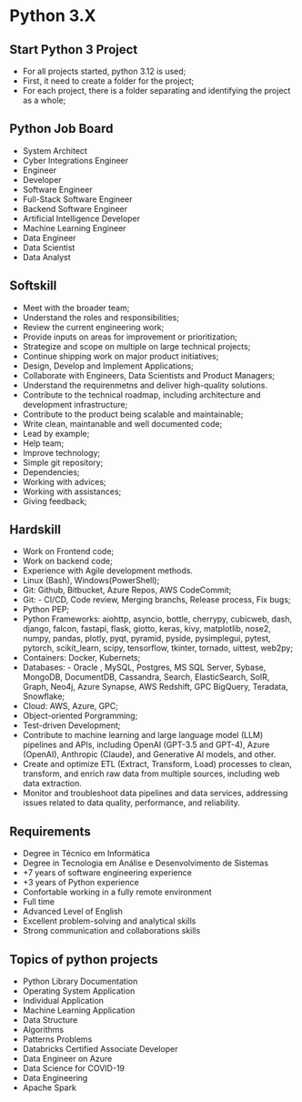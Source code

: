 # Python 3.X

## Start Python 3 Project

- For all projects started, python 3.12 is used;
- First, it need to create a folder for the project;
- For each project, there is a folder separating and identifying the project as a whole;

## Python Job Board
- System Architect
- Cyber Integrations Engineer
- Engineer
- Developer
- Software Engineer
- Full-Stack Software Engineer
- Backend Software Engineer
- Artificial Intelligence Developer
- Machine Learning Engineer
- Data Engineer
- Data Scientist
- Data Analyst

## Softskill

- Meet with the broader team;
- Understand the roles and responsibilities;
- Review the current engineering work; 
- Provide inputs on areas for improvement or prioritization;
- Strategize and scope on multiple on large technical projects;
- Continue shipping work on major product initiatives;
- Design, Develop and Implement Applications;
- Collaborate with Engineers, Data Scientists and Product Managers;
- Understand the requirenmetns and deliver high-quality solutions.
- Contribute to the technical roadmap, including architecture and development infrastructure;
- Contribute to the product being scalable and maintainable;
- Write clean, maintanable and well documented code;
- Lead by example;
- Help team;
- Improve technology;
- Simple git repository;
- Dependencies;
- Working with advices;
- Working with assistances;
- Giving feedback;

## Hardskill

- Work on Frontend code;
- Work on backend code;
- Experience with Agile development methods.
- Linux (Bash), Windows(PowerShell);
- Git: Github, Bitbucket, Azure Repos, AWS CodeCommit;
- Git: - CI/CD, Code review, Merging branchs, Release process, Fix bugs;
- Python PEP;
- Python Frameworks: aiohttp, asyncio, bottle, cherrypy, cubicweb, dash, django, falcon, fastapi, flask, giotto, keras, kivy, matplotlib, nose2, numpy, pandas, plotly, pyqt, pyramid, pyside, pysimplegui, pytest, pytorch, scikit_learn, scipy, tensorflow, tkinter, tornado, uittest, web2py;
- Containers: Docker, Kubernets;
- Databases: - Oracle , MySQL, Postgres, MS SQL Server, Sybase, MongoDB, DocumentDB, Cassandra, Search, ElasticSearch, SoIR, Graph, Neo4j, Azure Synapse, AWS Redshift, GPC BigQuery, Teradata, Snowflake;
- Cloud: AWS, Azure, GPC;
- Object-oriented Porgramming;
- Test-driven Development;
- Contribute to machine learning and large language model (LLM) pipelines and APIs, including OpenAI (GPT-3.5 and GPT-4), Azure (OpenAI), Anthropic (Claude), and Generative AI models, and other.
- Create and optimize ETL (Extract, Transform, Load) processes to clean, transform, and enrich raw data from multiple sources, including web data extraction.
- Monitor and troubleshoot data pipelines and data services, addressing issues related to data quality, performance, and reliability.

## Requirements

- Degree in Técnico em Informática
- Degree in Tecnologia em Análise e Desenvolvimento de Sistemas
- +7 years of software engineering experience
- +3 years of Python experience
- Confortable working in a fully remote environment
- Full time
- Advanced Level of English
- Excellent problem-solving and analytical skills
- Strong communication and collaborations skills

## Topics of python projects

- Python Library Documentation
- Operating System Application
- Individual Application
- Machine Learning Application
- Data Structure
- Algorithms
- Patterns Problems
- Databricks Certified Associate Developer
- Data Engineer on Azure
- Data Science for COVID-19
- Data Engineering
- Apache Spark